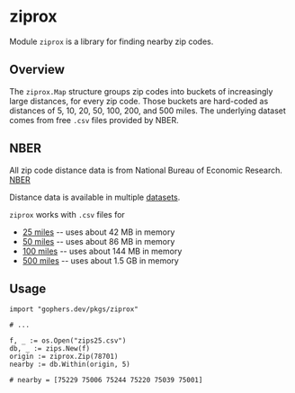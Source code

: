 # ziprox

Module `ziprox` is a library for finding nearby zip codes.

## Overview

The `ziprox.Map` structure groups zip codes into buckets of increasingly large
distances, for every zip code. Those buckets are hard-coded as distances of 5,
10, 20, 50, 100, 200, and 500 miles. The underlying dataset comes from free `.csv`
files provided by NBER.

## NBER

All zip code distance data is from National Bureau of Economic Research. [NBER](https://www.nber.org)

Distance data is available in multiple [datasets](https://www.nber.org/research/data/zip-code-distance-database).

`ziprox` works with `.csv` files for

 - [25 miles](https://nber.org/distance/2016/gaz/zcta5/gaz2016zcta5distance25miles.csv.zip)
 -- uses about 42 MB in memory
 - [50 miles](https://nber.org/distance/2016/gaz/zcta5/gaz2016zcta5distance50miles.csv.zip)
 -- uses about 86 MB in memory
 - [100 miles](https://nber.org/distance/2016/gaz/zcta5/gaz2016zcta5distance100miles.csv.zip)
 -- uses about 144 MB in memory
 - [500 miles](https://nber.org/distance/2016/gaz/zcta5/gaz2016zcta5distance500miles.csv.zip)
 -- uses about 1.5 GB in memory

## Usage

```golang
import "gophers.dev/pkgs/ziprox"

# ...

f, _ := os.Open("zips25.csv")
db, _ := zips.New(f)
origin := ziprox.Zip(78701)
nearby := db.Within(origin, 5)

# nearby = [75229 75006 75244 75220 75039 75001]
```
